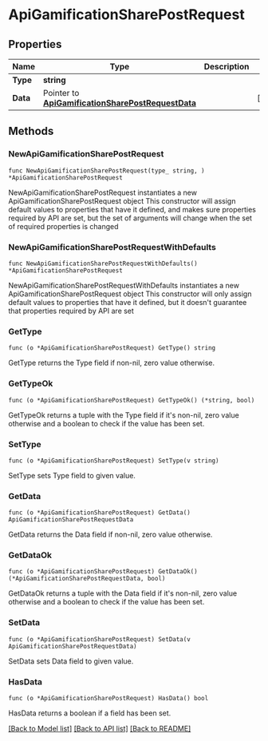 # ApiGamificationSharePostRequest

## Properties

Name | Type | Description | Notes
------------ | ------------- | ------------- | -------------
**Type** | **string** |  | 
**Data** | Pointer to [**ApiGamificationSharePostRequestData**](ApiGamificationSharePostRequestData.md) |  | [optional] 

## Methods

### NewApiGamificationSharePostRequest

`func NewApiGamificationSharePostRequest(type_ string, ) *ApiGamificationSharePostRequest`

NewApiGamificationSharePostRequest instantiates a new ApiGamificationSharePostRequest object
This constructor will assign default values to properties that have it defined,
and makes sure properties required by API are set, but the set of arguments
will change when the set of required properties is changed

### NewApiGamificationSharePostRequestWithDefaults

`func NewApiGamificationSharePostRequestWithDefaults() *ApiGamificationSharePostRequest`

NewApiGamificationSharePostRequestWithDefaults instantiates a new ApiGamificationSharePostRequest object
This constructor will only assign default values to properties that have it defined,
but it doesn't guarantee that properties required by API are set

### GetType

`func (o *ApiGamificationSharePostRequest) GetType() string`

GetType returns the Type field if non-nil, zero value otherwise.

### GetTypeOk

`func (o *ApiGamificationSharePostRequest) GetTypeOk() (*string, bool)`

GetTypeOk returns a tuple with the Type field if it's non-nil, zero value otherwise
and a boolean to check if the value has been set.

### SetType

`func (o *ApiGamificationSharePostRequest) SetType(v string)`

SetType sets Type field to given value.


### GetData

`func (o *ApiGamificationSharePostRequest) GetData() ApiGamificationSharePostRequestData`

GetData returns the Data field if non-nil, zero value otherwise.

### GetDataOk

`func (o *ApiGamificationSharePostRequest) GetDataOk() (*ApiGamificationSharePostRequestData, bool)`

GetDataOk returns a tuple with the Data field if it's non-nil, zero value otherwise
and a boolean to check if the value has been set.

### SetData

`func (o *ApiGamificationSharePostRequest) SetData(v ApiGamificationSharePostRequestData)`

SetData sets Data field to given value.

### HasData

`func (o *ApiGamificationSharePostRequest) HasData() bool`

HasData returns a boolean if a field has been set.


[[Back to Model list]](../README.md#documentation-for-models) [[Back to API list]](../README.md#documentation-for-api-endpoints) [[Back to README]](../README.md)


